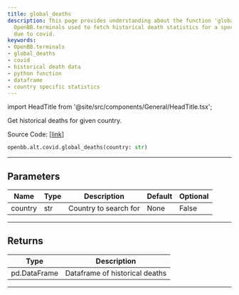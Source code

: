 ```yaml
---
title: global_deaths
description: This page provides understanding about the function 'global_deaths' from
  OpenBB.terminals used to fetch historical death statistics for a specified country
  due to covid.
keywords:
- OpenBB.terminals
- global_deaths
- covid
- historical death data
- python function
- dataframe
- country specific statistics
---
```


import HeadTitle from '@site/src/components/General/HeadTitle.tsx';

<HeadTitle title="alt.covid.global_deaths - Reference | OpenBB SDK Docs" />

Get historical deaths for given country.

Source Code: [[link](https://github.com/OpenBB-finance/OpenBB/tree/main/openbb_terminal/alternative/covid/covid_model.py#L73)]

```python
openbb.alt.covid.global_deaths(country: str)
```

---

## Parameters

| Name | Type | Description | Default | Optional |
| ---- | ---- | ----------- | ------- | -------- |
| country | str | Country to search for | None | False |


---

## Returns

| Type | Description |
| ---- | ----------- |
| pd.DataFrame | Dataframe of historical deaths |
---
